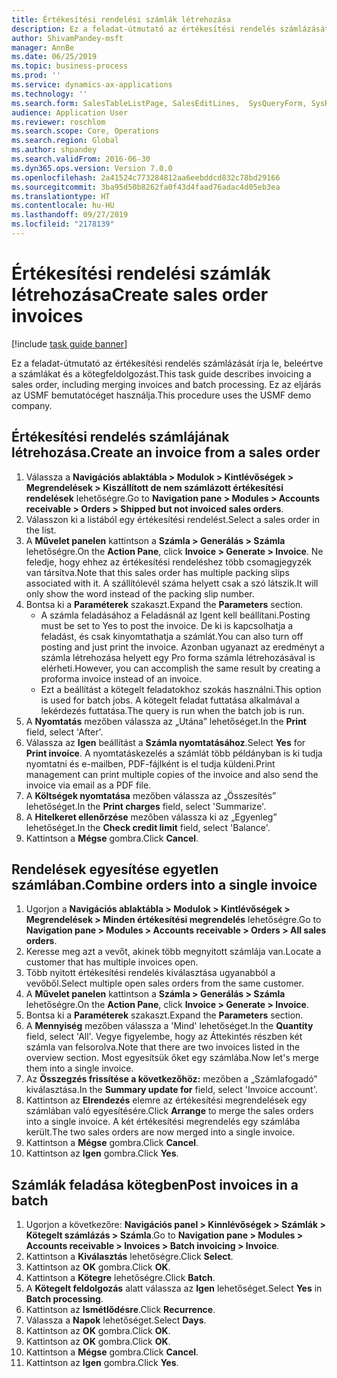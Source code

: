 ```yaml
---
title: Értékesítési rendelési számlák létrehozása
description: Ez a feladat-útmutató az értékesítési rendelés számlázását írja le, beleértve a számlákat és a kötegfeldolgozást.
author: ShivamPandey-msft
manager: AnnBe
ms.date: 06/25/2019
ms.topic: business-process
ms.prod: ''
ms.service: dynamics-ax-applications
ms.technology: ''
ms.search.form: SalesTableListPage, SalesEditLines,  SysQueryForm, SysRecurrence
audience: Application User
ms.reviewer: roschlom
ms.search.scope: Core, Operations
ms.search.region: Global
ms.author: shpandey
ms.search.validFrom: 2016-06-30
ms.dyn365.ops.version: Version 7.0.0
ms.openlocfilehash: 2a41524c773284812aa6eebddcd832c78bd29166
ms.sourcegitcommit: 3ba95d50b8262fa0f43d4faad76adac4d05eb3ea
ms.translationtype: HT
ms.contentlocale: hu-HU
ms.lasthandoff: 09/27/2019
ms.locfileid: "2178139"
---
```

# <a name="create-sales-order-invoices"></a><span data-ttu-id="16a71-103">Értékesítési rendelési számlák létrehozása</span><span class="sxs-lookup"><span data-stu-id="16a71-103">Create sales order invoices</span></span>

[!include [task guide banner](../../includes/task-guide-banner.md)]

<span data-ttu-id="16a71-104">Ez a feladat-útmutató az értékesítési rendelés számlázását írja le, beleértve a számlákat és a kötegfeldolgozást.</span><span class="sxs-lookup"><span data-stu-id="16a71-104">This task guide describes invoicing a sales order, including merging invoices and batch processing.</span></span> <span data-ttu-id="16a71-105">Ez az eljárás az USMF bemutatócéget használja.</span><span class="sxs-lookup"><span data-stu-id="16a71-105">This procedure uses the USMF demo company.</span></span>


## <a name="create-an-invoice-from-a-sales-order"></a><span data-ttu-id="16a71-106">Értékesítési rendelés számlájának létrehozása.</span><span class="sxs-lookup"><span data-stu-id="16a71-106">Create an invoice from a sales order</span></span>
1. <span data-ttu-id="16a71-107">Válassza a **Navigációs ablaktábla > Modulok > Kintlévőségek > Megrendelések > Kiszállított de nem számlázott értékesítési rendelések** lehetőségre.</span><span class="sxs-lookup"><span data-stu-id="16a71-107">Go to **Navigation pane > Modules > Accounts receivable > Orders > Shipped but not invoiced sales orders**.</span></span>
2. <span data-ttu-id="16a71-108">Válasszon ki a listából egy értékesítési rendelést.</span><span class="sxs-lookup"><span data-stu-id="16a71-108">Select a sales order in the list.</span></span> 
3. <span data-ttu-id="16a71-109">A **Művelet panelen** kattintson a **Számla > Generálás > Számla** lehetőségre.</span><span class="sxs-lookup"><span data-stu-id="16a71-109">On the **Action Pane**, click **Invoice > Generate > Invoice**.</span></span> <span data-ttu-id="16a71-110">Ne feledje, hogy ehhez az értékesítési rendeléshez több csomagjegyzék van társítva.</span><span class="sxs-lookup"><span data-stu-id="16a71-110">Note that this sales order has multiple packing slips associated with it.</span></span> <span data-ttu-id="16a71-111">A szállítólevél száma helyett csak a <multiple> szó látszik.</span><span class="sxs-lookup"><span data-stu-id="16a71-111">It will only show the word <multiple> instead of the packing slip number.</span></span>  
4. <span data-ttu-id="16a71-112">Bontsa ki a **Paraméterek** szakaszt.</span><span class="sxs-lookup"><span data-stu-id="16a71-112">Expand the **Parameters** section.</span></span>
    - <span data-ttu-id="16a71-113">A számla feladásához a Feladásnál az Igent kell beállítani.</span><span class="sxs-lookup"><span data-stu-id="16a71-113">Posting must be set to Yes to post the invoice.</span></span> <span data-ttu-id="16a71-114">De ki is kapcsolhatja a feladást, és csak kinyomtathatja a számlát.</span><span class="sxs-lookup"><span data-stu-id="16a71-114">You can also turn off posting and just print the invoice.</span></span> <span data-ttu-id="16a71-115">Azonban ugyanazt az eredményt a számla létrehozása helyett egy Pro forma számla létrehozásával is elérheti.</span><span class="sxs-lookup"><span data-stu-id="16a71-115">However, you can accomplish the same result by creating a proforma invoice instead of an invoice.</span></span>  
    - <span data-ttu-id="16a71-116">Ezt a beállítást a kötegelt feladatokhoz szokás használni.</span><span class="sxs-lookup"><span data-stu-id="16a71-116">This option is used for batch jobs.</span></span> <span data-ttu-id="16a71-117">A kötegelt feladat futtatása alkalmával a lekérdezés futtatása.</span><span class="sxs-lookup"><span data-stu-id="16a71-117">The query is run when the batch job is run.</span></span>
5. <span data-ttu-id="16a71-118">A **Nyomtatás** mezőben válassza az „Utána” lehetőséget.</span><span class="sxs-lookup"><span data-stu-id="16a71-118">In the **Print** field, select 'After'.</span></span>
6. <span data-ttu-id="16a71-119">Válassza az **Igen** beállítást a **Számla nyomtatásához**.</span><span class="sxs-lookup"><span data-stu-id="16a71-119">Select **Yes** for **Print invoice**.</span></span> <span data-ttu-id="16a71-120">A nyomtatáskezelés a számlát több példányban is ki tudja nyomtatni és e-mailben, PDF-fájlként is el tudja küldeni.</span><span class="sxs-lookup"><span data-stu-id="16a71-120">Print management can print  multiple copies of the invoice and also send the invoice via email as a PDF file.</span></span>  
7. <span data-ttu-id="16a71-121">A **Költségek nyomtatása** mezőben válassza az „Összesítés” lehetőséget.</span><span class="sxs-lookup"><span data-stu-id="16a71-121">In the **Print charges** field, select 'Summarize'.</span></span>
8. <span data-ttu-id="16a71-122">A **Hitelkeret ellenőrzése** mezőben válassza ki az „Egyenleg” lehetőséget.</span><span class="sxs-lookup"><span data-stu-id="16a71-122">In the **Check credit limit** field, select 'Balance'.</span></span>
9. <span data-ttu-id="16a71-123">Kattintson a **Mégse** gombra.</span><span class="sxs-lookup"><span data-stu-id="16a71-123">Click **Cancel**.</span></span>

## <a name="combine-orders-into-a-single-invoice"></a><span data-ttu-id="16a71-124">Rendelések egyesítése egyetlen számlában.</span><span class="sxs-lookup"><span data-stu-id="16a71-124">Combine orders into a single invoice</span></span>
1. <span data-ttu-id="16a71-125">Ugorjon a **Navigációs ablaktábla > Modulok > Kintlévőségek > Megrendelések > Minden értékesítési megrendelés** lehetőségre.</span><span class="sxs-lookup"><span data-stu-id="16a71-125">Go to **Navigation pane > Modules > Accounts receivable > Orders > All sales orders**.</span></span>
2. <span data-ttu-id="16a71-126">Keresse meg azt a vevőt, akinek több megnyitott számlája van.</span><span class="sxs-lookup"><span data-stu-id="16a71-126">Locate a customer that has multiple invoices open.</span></span>
3. <span data-ttu-id="16a71-127">Több nyitott értékesítési rendelés kiválasztása ugyanabból a vevőből.</span><span class="sxs-lookup"><span data-stu-id="16a71-127">Select multiple open sales orders from the same customer.</span></span>
4. <span data-ttu-id="16a71-128">A **Művelet panelen** kattintson a **Számla > Generálás > Számla** lehetőségre.</span><span class="sxs-lookup"><span data-stu-id="16a71-128">On the **Action Pane**, click **Invoice > Generate > Invoice**.</span></span>
5. <span data-ttu-id="16a71-129">Bontsa ki a **Paraméterek** szakaszt.</span><span class="sxs-lookup"><span data-stu-id="16a71-129">Expand the **Parameters** section.</span></span>
6. <span data-ttu-id="16a71-130">A **Mennyiség** mezőben válassza a 'Mind' lehetőséget.</span><span class="sxs-lookup"><span data-stu-id="16a71-130">In the **Quantity** field, select 'All'.</span></span> <span data-ttu-id="16a71-131">Vegye figyelembe, hogy az Áttekintés részben két számla van felsorolva.</span><span class="sxs-lookup"><span data-stu-id="16a71-131">Note that there are two invoices listed in the overview section.</span></span> <span data-ttu-id="16a71-132">Most egyesítsük őket egy számlába.</span><span class="sxs-lookup"><span data-stu-id="16a71-132">Now let's merge them into a single invoice.</span></span>  
7. <span data-ttu-id="16a71-133">Az **Összegzés frissítése a következőhöz:** mezőben a „Számlafogadó” kiválasztása.</span><span class="sxs-lookup"><span data-stu-id="16a71-133">In the **Summary update for** field, select 'Invoice account'.</span></span>
8. <span data-ttu-id="16a71-134">Kattintson az **Elrendezés** elemre az értékesítési megrendelések egy számlában való egyesítésére.</span><span class="sxs-lookup"><span data-stu-id="16a71-134">Click **Arrange** to merge the sales orders into a single invoice.</span></span> <span data-ttu-id="16a71-135">A két értékesítési megrendelés egy számlába került.</span><span class="sxs-lookup"><span data-stu-id="16a71-135">The two sales orders are now merged into a single invoice.</span></span>   
9. <span data-ttu-id="16a71-136">Kattintson a **Mégse** gombra.</span><span class="sxs-lookup"><span data-stu-id="16a71-136">Click **Cancel**.</span></span>
10. <span data-ttu-id="16a71-137">Kattintson az **Igen** gombra.</span><span class="sxs-lookup"><span data-stu-id="16a71-137">Click **Yes**.</span></span>

## <a name="post-invoices-in-a-batch"></a><span data-ttu-id="16a71-138">Számlák feladása kötegben</span><span class="sxs-lookup"><span data-stu-id="16a71-138">Post invoices in a batch</span></span>
1. <span data-ttu-id="16a71-139">Ugorjon a következőre: **Navigációs panel > Kinnlévőségek > Számlák > Kötegelt számlázás > Számla**.</span><span class="sxs-lookup"><span data-stu-id="16a71-139">Go to **Navigation pane > Modules > Accounts receivable > Invoices > Batch invoicing > Invoice**.</span></span>
2. <span data-ttu-id="16a71-140">Kattintson a **Kiválasztás** lehetőségre.</span><span class="sxs-lookup"><span data-stu-id="16a71-140">Click **Select**.</span></span>
3. <span data-ttu-id="16a71-141">Kattintson az **OK** gombra.</span><span class="sxs-lookup"><span data-stu-id="16a71-141">Click **OK**.</span></span>
4. <span data-ttu-id="16a71-142">Kattintson a **Kötegre** lehetőségre.</span><span class="sxs-lookup"><span data-stu-id="16a71-142">Click **Batch**.</span></span>
5. <span data-ttu-id="16a71-143">A **Kötegelt feldolgozás** alatt válassza az **Igen** lehetőséget.</span><span class="sxs-lookup"><span data-stu-id="16a71-143">Select **Yes** in **Batch processing**.</span></span>
6. <span data-ttu-id="16a71-144">Kattintson az **Ismétlődésre**.</span><span class="sxs-lookup"><span data-stu-id="16a71-144">Click **Recurrence**.</span></span>
7. <span data-ttu-id="16a71-145">Válassza a **Napok** lehetőséget.</span><span class="sxs-lookup"><span data-stu-id="16a71-145">Select **Days**.</span></span>
8. <span data-ttu-id="16a71-146">Kattintson az **OK** gombra.</span><span class="sxs-lookup"><span data-stu-id="16a71-146">Click **OK**.</span></span>
9. <span data-ttu-id="16a71-147">Kattintson az **OK** gombra.</span><span class="sxs-lookup"><span data-stu-id="16a71-147">Click **OK**.</span></span>
10. <span data-ttu-id="16a71-148">Kattintson a **Mégse** gombra.</span><span class="sxs-lookup"><span data-stu-id="16a71-148">Click **Cancel**.</span></span>
11. <span data-ttu-id="16a71-149">Kattintson az **Igen** gombra.</span><span class="sxs-lookup"><span data-stu-id="16a71-149">Click **Yes**.</span></span>

